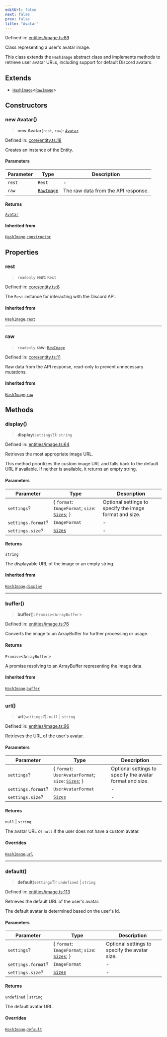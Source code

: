 ```yaml
---
editUrl: false
next: false
prev: false
title: "Avatar"
---
```


Defined in: [entities/image.ts:89](https://github.com/KodekoStudios/Kodcord/blob/6ab19d75069161c7cd299514170ea69cc40eca30/packages/classes/src/entities/image.ts#L89)

Class representing a user's avatar image.

This class extends the `HashImage` abstract class and implements methods to
retrieve user avatar URLs, including support for default Discord avatars.

## Extends

- [`HashImage`](/api-classes/classes/hashimage/)\<[`RawImage`](/api-classes/interfaces/rawimage/)\>

## Constructors

### new Avatar()

> **new Avatar**(`rest`, `raw`): [`Avatar`](/api-classes/classes/avatar/)

Defined in: [core/entity.ts:18](https://github.com/KodekoStudios/Kodcord/blob/6ab19d75069161c7cd299514170ea69cc40eca30/packages/classes/src/core/entity.ts#L18)

Creates an instance of the Entity.

#### Parameters

| Parameter | Type | Description |
| ------ | ------ | ------ |
| `rest` | `Rest` | - |
| `raw` | [`RawImage`](/api-classes/interfaces/rawimage/) | The raw data from the API response. |

#### Returns

[`Avatar`](/api-classes/classes/avatar/)

#### Inherited from

[`HashImage`](/api-classes/classes/hashimage/).[`constructor`](/api-classes/classes/hashimage/#constructors)

## Properties

### rest

> `readonly` **rest**: `Rest`

Defined in: [core/entity.ts:8](https://github.com/KodekoStudios/Kodcord/blob/6ab19d75069161c7cd299514170ea69cc40eca30/packages/classes/src/core/entity.ts#L8)

The `Rest` instance for interacting with the Discord API.

#### Inherited from

[`HashImage`](/api-classes/classes/hashimage/).[`rest`](/api-classes/classes/hashimage/#rest-1)

***

### raw

> `readonly` **raw**: [`RawImage`](/api-classes/interfaces/rawimage/)

Defined in: [core/entity.ts:11](https://github.com/KodekoStudios/Kodcord/blob/6ab19d75069161c7cd299514170ea69cc40eca30/packages/classes/src/core/entity.ts#L11)

Raw data from the API response, read-only to prevent unnecessary mutations.

#### Inherited from

[`HashImage`](/api-classes/classes/hashimage/).[`raw`](/api-classes/classes/hashimage/#raw-1)

## Methods

### display()

> **display**(`settings`?): `string`

Defined in: [entities/image.ts:64](https://github.com/KodekoStudios/Kodcord/blob/6ab19d75069161c7cd299514170ea69cc40eca30/packages/classes/src/entities/image.ts#L64)

Retrieves the most appropriate image URL.

This method prioritizes the custom image URL and falls back to the default
URL if available. If neither is available, it returns an empty string.

#### Parameters

| Parameter | Type | Description |
| ------ | ------ | ------ |
| `settings`? | \{ `format`: `ImageFormat`; `size`: [`Sizes`](/api-classes/type-aliases/sizes/); \} | Optional settings to specify the image format and size. |
| `settings.format`? | `ImageFormat` | - |
| `settings.size`? | [`Sizes`](/api-classes/type-aliases/sizes/) | - |

#### Returns

`string`

The displayable URL of the image or an empty string.

#### Inherited from

[`HashImage`](/api-classes/classes/hashimage/).[`display`](/api-classes/classes/hashimage/#display)

***

### buffer()

> **buffer**(): `Promise`\<`ArrayBuffer`\>

Defined in: [entities/image.ts:76](https://github.com/KodekoStudios/Kodcord/blob/6ab19d75069161c7cd299514170ea69cc40eca30/packages/classes/src/entities/image.ts#L76)

Converts the image to an ArrayBuffer for further processing or usage.

#### Returns

`Promise`\<`ArrayBuffer`\>

A promise resolving to an ArrayBuffer representing the image data.

#### Inherited from

[`HashImage`](/api-classes/classes/hashimage/).[`buffer`](/api-classes/classes/hashimage/#buffer)

***

### url()

> **url**(`settings`?): `null` \| `string`

Defined in: [entities/image.ts:96](https://github.com/KodekoStudios/Kodcord/blob/6ab19d75069161c7cd299514170ea69cc40eca30/packages/classes/src/entities/image.ts#L96)

Retrieves the URL of the user's avatar.

#### Parameters

| Parameter | Type | Description |
| ------ | ------ | ------ |
| `settings`? | \{ `format`: `UserAvatarFormat`; `size`: [`Sizes`](/api-classes/type-aliases/sizes/); \} | Optional settings to specify the avatar format and size. |
| `settings.format`? | `UserAvatarFormat` | - |
| `settings.size`? | [`Sizes`](/api-classes/type-aliases/sizes/) | - |

#### Returns

`null` \| `string`

The avatar URL or `null` if the user does not have a custom avatar.

#### Overrides

[`HashImage`](/api-classes/classes/hashimage/).[`url`](/api-classes/classes/hashimage/#url)

***

### default()

> **default**(`settings`?): `undefined` \| `string`

Defined in: [entities/image.ts:113](https://github.com/KodekoStudios/Kodcord/blob/6ab19d75069161c7cd299514170ea69cc40eca30/packages/classes/src/entities/image.ts#L113)

Retrieves the default URL of the user's avatar.

The default avatar is determined based on the user's Id.

#### Parameters

| Parameter | Type | Description |
| ------ | ------ | ------ |
| `settings`? | \{ `format`: `ImageFormat`; `size`: [`Sizes`](/api-classes/type-aliases/sizes/); \} | Optional settings to specify the avatar size. |
| `settings.format`? | `ImageFormat` | - |
| `settings.size`? | [`Sizes`](/api-classes/type-aliases/sizes/) | - |

#### Returns

`undefined` \| `string`

The default avatar URL.

#### Overrides

[`HashImage`](/api-classes/classes/hashimage/).[`default`](/api-classes/classes/hashimage/#default)
